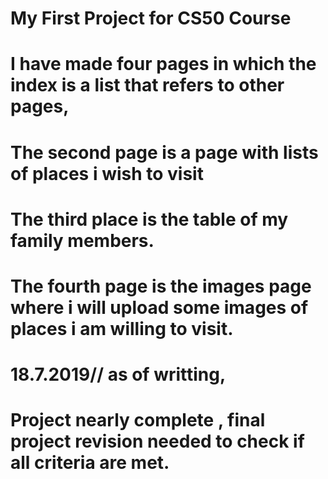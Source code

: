 # My First Project for CS50 Course
# I have made four pages in which the index is a list that refers to other pages,
# The second page is a page with lists of places i wish to visit
# The third place is the table of my family members.
# The fourth page is the images page where i will upload some images of places i am willing to visit.
# 18.7.2019// as of writting,
# Project nearly complete , final project revision needed to check if all criteria are met.
